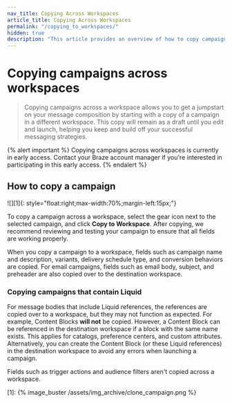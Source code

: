 ```yaml
---
nav_title: Copying Across Workspaces
article_title: Copying Across Workspaces
permalink: "/copying_to_workspaces/"
hidden: true
description: "This article provides an overview of how to copy campaigns across workspaces."
---
```


# Copying campaigns across workspaces

> Copying campaigns across a workspace allows you to get a jumpstart on your message composition by starting with a copy of a campaign in a different workspace. This copy will remain as a draft until you edit and launch, helping you keep and build off your successful messaging strategies.

{% alert important %}
Copying campaigns across workspaces is currently in early access. Contact your Braze account manager if you're interested in participating in this early access.
{% endalert %}

## How to copy a campaign

![][1]{: style="float:right;max-width:70%;margin-left:15px;"}

To copy a campaign across a workspace, select the <i class="fas fa-cog"></i> gear icon next to the selected campaign, and click **Copy to Workspace**. After copying, we recommend reviewing and testing your campaign to ensure that all fields are working properly.

When you copy a campaign to a workspace, fields such as campaign name and description, variants, delivery schedule type, and conversion behaviors are copied. For email campaigns, fields such as email body, subject, and preheader are also copied over to the destination workspace. 

### Copying campaigns that contain Liquid

For message bodies that include Liquid references, the references are copied over to a workspace, but they may not function as expected. For example, Content Blocks **will not** be copied. However, a Content Block can be referenced in the destination workspace if a block with the same name exists. This applies for catalogs, preference centers, and custom attributes. Alternatively, you can create the Content Block (or these Liquid references) in the destination workspace to avoid any errors when launching a campaign.

Fields such as trigger actions and audience filters aren't copied across a workspace.

[1]: {% image_buster /assets/img_archive/clone_campaign.png %}

